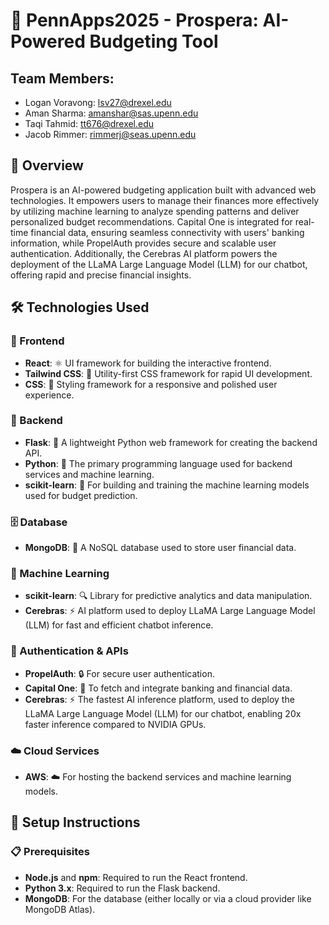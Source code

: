 # 💸 PennApps2025 - Prospera: AI-Powered Budgeting Tool

## Team Members:
 - Logan Voravong: lsv27@drexel.edu
 - Aman Sharma: amanshar@sas.upenn.edu
 - Taqi Tahmid: tt676@drexel.edu
 - Jacob Rimmer: rimmerj@seas.upenn.edu

## 📖 Overview
Prospera is an AI-powered budgeting application built with advanced web technologies. It empowers users to manage their finances more effectively by utilizing machine learning to analyze spending patterns and deliver personalized budget recommendations. Capital One is integrated for real-time financial data, ensuring seamless connectivity with users' banking information, while PropelAuth provides secure and scalable user authentication. Additionally, the Cerebras AI platform powers the deployment of the LLaMA Large Language Model (LLM) for our chatbot, offering rapid and precise financial insights.

## 🛠️ Technologies Used

### 🎨 Frontend
- **React**: ⚛️ UI framework for building the interactive frontend.
- **Tailwind CSS**: 💨 Utility-first CSS framework for rapid UI development.
- **CSS**: 🎨 Styling framework for a responsive and polished user experience.

### 🔧 Backend
- **Flask**: 🍃 A lightweight Python web framework for creating the backend API.
- **Python**: 🐍 The primary programming language used for backend services and machine learning.
- **scikit-learn**: 🧠 For building and training the machine learning models used for budget prediction.

### 🗄️ Database
- **MongoDB**: 🍃 A NoSQL database used to store user financial data.

### 🤖 Machine Learning
- **scikit-learn**: 🔍 Library for predictive analytics and data manipulation.
- **Cerebras**: ⚡ AI platform used to deploy LLaMA Large Language Model (LLM) for fast and efficient chatbot inference.

### 🔑 Authentication & APIs
- **PropelAuth**: 🔒 For secure user authentication.
- **Capital One**: 🏦 To fetch and integrate banking and financial data.
- **Cerebras**: ⚡ The fastest AI inference platform, used to deploy the LLaMA Large Language Model (LLM) for our chatbot, enabling 20x faster inference compared to NVIDIA GPUs.


### ☁️ Cloud Services
- **AWS**: ☁️ For hosting the backend services and machine learning models.

## 🚀 Setup Instructions

### 📋 Prerequisites
- **Node.js** and **npm**: Required to run the React frontend.
- **Python 3.x**: Required to run the Flask backend.
- **MongoDB**: For the database (either locally or via a cloud provider like MongoDB Atlas).

